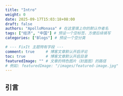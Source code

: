```yaml
---
title: "Intro"
weight: 0
date: 2025-09-17T15:03:18+08:00
draft: false
authors: "ApolloMonasa" # 在这里填上你的默认作者名
tags: ["经济", "中国"] # 预设一个空标签，方便后续填写
categories: ["Blogs"] # 预设一个空分类

# --- FixIt 主题特有字段 ---
comment: true     # 博客文章默认开启评论
toc: true         # 博客文章默认开启目录
featuredImage: "" # 文章的特色图片（封面图）的路径
# 例如: featuredImage: "/images/featured-image.jpg"
---
```


<!--more-->

## 引言

